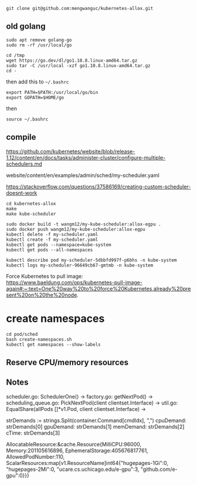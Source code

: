 ```
git clone git@github.com:mengwanguc/kubernetes-allox.git
```

## old golang

```
sudo apt remove golang-go
sudo rm -rf /usr/local/go

cd /tmp
wget https://go.dev/dl/go1.10.8.linux-amd64.tar.gz
sudo tar -C /usr/local -xzf go1.10.8.linux-amd64.tar.gz
cd -
```

then add this to `~/.bashrc`

```
export PATH=$PATH:/usr/local/go/bin
export GOPATH=$HOME/go
```

then 

```
source ~/.bashrc
```


## compile
https://github.com/kubernetes/website/blob/release-1.12/content/en/docs/tasks/administer-cluster/configure-multiple-schedulers.md

website/content/en/examples/admin/sched/my-scheduler.yaml

https://stackoverflow.com/questions/37586169/creating-custom-scheduler-doesnt-work

```
cd kubernetes-allox
make
make kube-scheduler

sudo docker build -t wangm12/my-kube-scheduler:allox-egpu .
sudo docker push wangm12/my-kube-scheduler:allox-egpu
kubectl delete -f my-scheduler.yaml
kubectl create -f my-scheduler.yaml
kubectl get pods --namespace=kube-system
kubectl get pods --all-namespaces
```

```
kubectl describe pod my-scheduler-5dbbfd997f-p6bhs -n kube-system
kubectl logs my-scheduler-96649cb67-gmtmb -n kube-system
```

Force Kubernetes to pull image: https://www.baeldung.com/ops/kubernetes-pull-image-again#:~:text=One%20way%20to%20force%20Kubernetes,already%20present%20on%20the%20node.


# create namespaces

```
cd pod/sched
bash create-namespaces.sh
kubectl get namespaces --show-labels
```



## Reserve CPU/memory resources



## Notes

scheduler.go: SchedulerOne() ->
factory.go: getNextPod() ->
scheduling_queue.go: PickNextPod(client clientset.Interface) ->
util.go: EqualShare(allPods []*v1.Pod, client clientset.Interface) ->





strDemands := strings.Split(container.Command[cmdIdx], ",")
cpuDemand: strDemands[0]
gpuDemand: strDemands[1]
memDemand: strDemands[2]
cTime: strDemands[3]


AllocatableResource:&cache.Resource{MilliCPU:96000, Memory:201105616896, EphemeralStorage:405676817761, AllowedPodNumber:110, ScalarResources:map[v1.ResourceName]int64{"hugepages-1Gi":0, "hugepages-2Mi":0, "ucare.cs.uchicago.edu/e-gpu":3, "github.com/e-gpu":0}}}